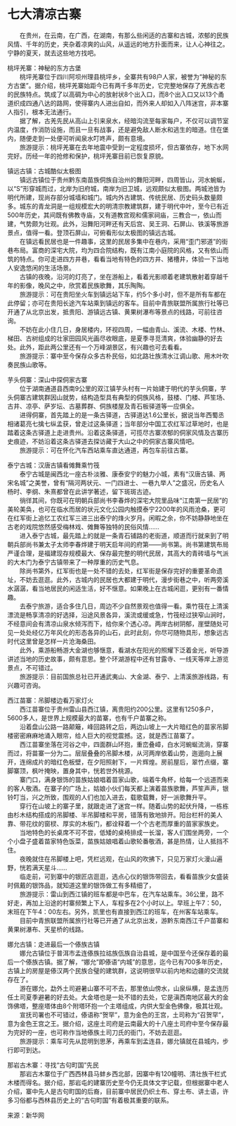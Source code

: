 # 七大清凉古寨  
  
&emsp;&emsp;在贵州，在云南，在广西，在湖南，有那么些闲适的古寨和古城，浓郁的民族风情、千年的历史，夹杂着凉爽的山风，从遥远的地方扑面而来，让人心神往之。宁静的夏天，就去这些地方找吧。  
  
桃坪羌寨：神秘的东方古堡  
&emsp;&emsp;桃坪羌寨位于四川阿坝州理县桃坪乡，全寨共有98户人家，被誉为“神秘的东方古堡”。据介绍，桃坪羌寨始距今已有两千多年历史，它完整地保存了羌族古老的民族特点。筑成了以高碉为中心的放射状8个出入口，而8个出入口又以13个甬道织成四通八达的路网，使得寨内人进出自如，而外来人却如入八阵迷宫，非本寨人指引，根本无法通行。  
&emsp;&emsp;据了解，古羌先民从高山上引来泉水，经暗沟流至每家每户，不仅可以调节室内温度，作消防设施，而且一旦有战事，还是避免敌人断水和逃生的暗道。住在堡内，随便走到一处便可听闻泉水叮咚声，颇有意境。  
&emsp;&emsp;旅游提示：桃坪羌寨在去年地震中受到一定程度损坏，但古寨依存，地下水网完好。历经一年的抢修和保护，桃坪羌寨目前已恢复原貌。  
  
镇远古镇：古城酷似太极图  
&emsp;&emsp;镇远古镇位于贵州黔东南苗族侗族自治州的舞阳河畔，四周皆山，河水蜿蜒，以“S”形穿城而过，北岸为旧府城，南岸为旧卫城，远观颇似太极图。两城池皆为明代所建，现尚存部分城墙和城门。城内外古建筑、传统民居、历史码头数量颇多。城东的青龙洞是一组规模宏大的明清宗教建筑群，建于明代中叶，至今已有近500年历史，其间既有佛教寺庙，又有道教宫观和儒家祠庙，三教合一，依山而建，气势颇为壮观。此外，沿舞阳河畔还有天后宫、吴王洞、石屏山、铁溪等旅游景点，值得一看。登顶石屏山，可俯看形似太极图的镇远古城。  
&emsp;&emsp;在镇远看民居也是一件趣事，这里的民居多集中在巷内，采用“歪门邪道”的街巷布局。富商的深宅大院，均为四合院结构，既有江南小庭院的风格，又有依山而筑的特点。你可走进四方井巷，看看当地有特色的四方井、猪槽井，体验一下当地人安逸悠闲的生活场景。  
&emsp;&emsp;古镇的夜晚，沿河的灯亮了，坐在游船上，看着光影顺着老建筑散射着穿越千年的影像，晚风之中，欣赏着民族歌舞，其乐陶陶。  
&emsp;&emsp;旅游提示：可在贵阳坐火车到镇远站下车，约5个多小时，但不是所有车都在此停留；亦可在贵阳长途汽车站乘到镇远的客车。目前中青旅联盟所属旅行社等已开通了从北京出发，抵贵阳、游镇远古镇、黄果树瀑布等景点的线路，可前往咨询。  
&emsp;&emsp;不妨在此小住几日，身居楼内，环视四周，一幅由青山、溪流、木楼、竹林、梯田、古树组成的壮家田园风光画尽收眼底，是夏季寻觅清爽，体验幽静的好去处。此外，距此两公里还有一个万峰湖景区，有兴趣也可去看看。  
&emsp;&emsp;旅游提示：寨中至今保存众多古朴民俗，如北路壮族清水江调山歌、用木叶吹奏民族山歌等。  
  
芋头侗寨：深山中探侗家古寨  
&emsp;&emsp;位于湖南通道县西南9公里的双江镇芋头村有一片始建于明代的芋头侗寨，芋头侗寨古建筑群因山就势，结构造型具有典型的侗族风格，鼓楼、门楼、芦笙场、古井、凉亭、萨岁坛、古墓葬群、侗族楼屋及青石板驿道等一应俱全。  
&emsp;&emsp;进得侗寨，首先踏上的是一条古驿道，古驿道达1.6公里长，据说当年西蜀丞相诸葛亮七擒七纵孟获，曾走过这条驿道；当年部分中国工农红军过草地时，也是踏着这条古驿道上走进贵州。沿着这条驿道，可揽尽古寨浓郁的侗家风情及古寨历史痕迹，不妨沿着这条古驿道去探访藏于大山之中的侗家古寨风情吧。  
&emsp;&emsp;旅游提示：可在怀化汽车西站乘车直达通道，再包车前往古寨。  
  
泰宁古城：汉唐古镇看傩舞乘竹筏  
&emsp;&emsp;泰宁古城是闽西北一座古朴淡雅、康泰安宁的魅力小城，素有“汉唐古镇、两宋名城”之美誉，曾有“隔河两状元、一门四进士、一巷九举人”之盛况，历史名人杨时、李纲、朱熹都曾在此讲学著述，留下斑斑古迹。  
&emsp;&emsp;徜徉其间，你既可在明朝兵部尚书李春烨的深宅大院里品味“江南第一民居”的美轮美奂，也可在临水而居的状元文化公园内触摸泰宁2200年的风雨沧桑，更可在红军街上追忆工农红军三进三出泰宁的烽火岁月。闲暇之余，你不妨静静地坐在古老的戏院悠然感受梅林戏、傩舞等独特的民俗风情……  
&emsp;&emsp;进入泰宁古城，最先踏上的就是一条青石铺路的老街道，顺道而行就来到了明朝兵部尚书兼太子太师李春烨建于明天启年间的府第——尚书第。尚书第建筑布局严谨合理，是福建现存规模最大、保存最完整的明代民居，其高大的青砖墙与气派的大木门为泰宁古镇带来了一种厚重的历史气息。  
&emsp;&emsp;除尚书第外，红军街也是一处不错的去处，红军街是保存完好的重要革命遗址，不妨去逛逛。此外，古城内的民居也大都建于明代，漫步街巷之中，听两旁溪水潺潺，看当地居民的闲适生活，好不惬意。如果晚上在古城闲逛，更别有一番情趣。  
&emsp;&emsp;去泰宁旅游，适合多住几日，周边不少自然景观也值得一看。乘竹筏在上清溪漂流是畅享清凉的好选择，沿途风景各异，溪流或缓或急，竹筏经过狭窄山涧时，不经意间会有清凉山泉水倾泻而下，给你来个透心凉。两岸古树阴郁，崖壁随处可见一处处经亿万年风化的形态各异的山石，此时此刻，你尽可随物具形，想象远古时代这里曾是怎样一片沧海桑田。  
&emsp;&emsp;此外，乘游船畅游大金湖也够惬意，看湖水在阳光的照耀下泛着金光，听导游讲述当地的历史故事，颇有意思。整个环湖游程中还有甘露寺、一线天等岸上游览景点，不可错过。  
&emsp;&emsp;旅游提示：目前国旅总社已开通武夷山、大金湖、泰宁、上清溪旅游线路，有兴趣可咨询。  
  
西江苗寨：吊脚楼边看万家灯火  
&emsp;&emsp;西江苗寨位于贵州雷山县西江镇，离贵阳约200公里。这里有1250多户，5600多人，是世界上规模最大的苗寨，也有千户苗寨之称。  
&emsp;&emsp;沿着盘山公路一路颠簸，峰回路转之后，两边山坡上一大片暗红色的苗家吊脚楼密密麻麻地涌入眼帘，给人巨大的视觉震撼。这，就是西江苗寨了。  
&emsp;&emsp;西江苗寨坐落在河谷之中，四面群山环抱，重峦叠嶂，白水河蜿蜒流淌，穿寨而过，将苗寨一分为二。层层叠叠的吊脚木楼，从河两岸依着山势，迤逦向上展开，连绵成片的暗红色板壁，在夕阳照射下，一片辉煌。房前屋后，翠竹点缀，寨脚寨顶，枫叶掩映，置身其中，恍若世外桃源。  
&emsp;&emsp;寨门口，满身银饰的苗族姑娘唱着苗家山歌，端着牛角杯，给每一个远道而来的客人敬酒。在寨子的广场上，姑娘小伙们每天都上演着苗族歌舞，芦笙声声，银铃叮当，兴之所致，围观的人们也加入进去，载歌载舞，好一派歌舞升平。  
&emsp;&emsp;穿行在山坡上的寨子里，就跟走进了迷宫一样。随着山势的起伏升降，一栋栋由杉木结构搭成的吊脚楼、半吊脚楼和平房，错落有致地排开。阳台栏杆的美人靠、带花纹的窗棂、厚实的木板门，都诠释着一个个古老而厚重的苗家家族史。  
&emsp;&emsp;当地特色的长桌席不可不尝，低矮的桌椅排成一长溜，客人们围坐两旁，一个个小盘子盛着苗家特色饭菜，苗族姑娘唱着山歌轮番敬酒，甚是热情，让人抵挡不住。  
&emsp;&emsp;夜晚就住在吊脚楼上吧，凭栏远观，在山风的吹拂下，只见万家灯火漫山遍野，恍若满天星斗……  
&emsp;&emsp;临走前，可到寨中的银匠店逛逛，选点心仪的银饰带回去，看看苗族少女盛装时佩戴的银饰品，就知道这里的银饰做工有多精细了，  
&emsp;&emsp;旅游提示：雷山到西江镇的班车都是中巴车，在汽车站乘车。36公里，路不好走，再加上沿途的村寨频繁上下人，车程多在2个小时以上。早班上午7：50，末班在下午4：00左右。另外，凯里也有直接到西江的班车，在州客车站乘车。  
&emsp;&emsp;目前中青旅联盟所属旅行社等已开通了从北京出发，游黔东南西江千户苗寨和黄果树瀑布、天星桥的线路。  
  
娜允古镇：走进最后一个傣族古镇  
&emsp;&emsp;娜允古镇位于普洱市孟连傣族拉祜族佤族自治县城，是中国至今还保存着的最后一个傣族古镇。据了解，“娜允”即傣语“内城”的意思，迄今已有700多年历史，古镇上的房屋是傣汉两个民族合璧的建筑群，这说明很早以前内地和边疆的交流就存在了。  
&emsp;&emsp;游在娜允，勐外土司避暑山寨不可不去，那里依山傍水，山泉纵横，是孟连历任土司夏季避暑的好去处。大金塔也是一处不错的去处，它是滇西南地区最大的金饰佛塔，整座塔体由8个附塔环抱一个主塔组成，内供大型金色佛像，极其壮观。  
&emsp;&emsp;宣抚司署也不可错过，傣语称“贺罕”，意为金色的王宫，土司称为“召贺罕”，意为金色王宫之王。据介绍，这座土司府是云南最大的十八座土司府中至今保存最为完好的一座，也可称作当地傣族土司刀氏的衙门，不妨去逛逛。  
&emsp;&emsp;旅游提示：乘车可先从昆明到思茅，再乘车到孟连县，娜允镇就在县城内，步行即可到达。  
  
那岩古木寨：寻找“古句町国”先民  
&emsp;&emsp;那岩古木寨位于广西西林县马蚌乡西北部，因寨中有120幢明、清壮族干栏式木楼而得名。据介绍，那岩屯的建寨历史至今仍无具体文字记载，但根据寨中老人介绍，寨中先人是古句町国的后裔，目前寨中居民仍织土布、穿土布、讲土语，许多习俗都与西林县历史上的“古句町国”有着极其重要的联系。  
  
来源：新华网 